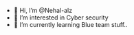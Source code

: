 - 👋 Hi, I’m @Nehal-alz
- 👀 I’m interested in Cyber security
- 🌱 I’m currently learning Blue team stuff..

<!---
Nehal-alz/Nehal-alz is a ✨ special ✨ repository because its `ToKNOWME.md` (this file) appears on your GitHub profile.
You can click the Preview link to take a look at your changes.
--->
